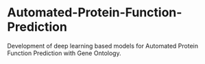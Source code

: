 # Automated-Protein-Function-Prediction
Development of deep learning based models for Automated Protein Function Prediction with Gene Ontology.
